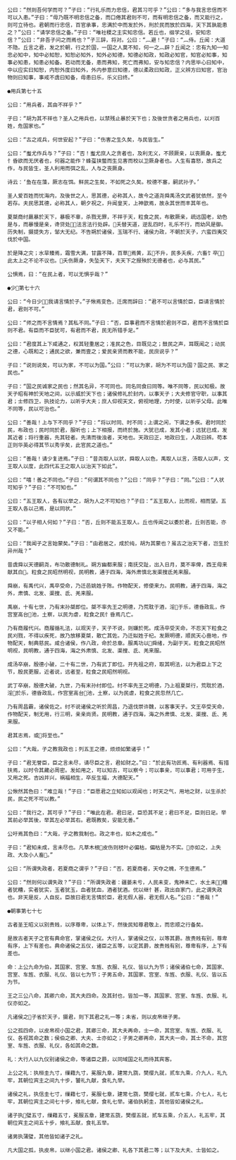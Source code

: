 <!-- { "loadSidebar": true } -->
    公曰：“然则吾何学而可？”子曰：“行礼乐而力忠信，君其习可乎？”公曰：“多与我言忠信而不可以入患。”子曰：“毋乃既不明忠信之备，而口倦其君则不可，而有明忠信之备，而又能行之，则可立待也。君朝而行忠信，百官承事，忠满於中而发於外，刑於民而放於四海，天下其孰能患之？”公曰：“请学忠信之备。”子曰：“唯社稷之主实知忠信。若丘也，缀学之徒，安知忠信？”公曰：“非吾子问之而焉也？”子三辞，将对。公曰：“︹避！”子曰：“︹侍。丘闻：大道不隐。丘言之君，发之於朝，行之於国，一国之人莫不知，何一之︹辟？丘闻之：忠有九知──知忠必知中，知中必知恕，知恕必知外，知外必知德，知德必知政，知政必知官，知官必知事，知事必知患，知患必知备。若动而无备，患而弗知，死亡而弗知，安与知忠信？内思毕心曰知中，中以应实曰知恕，内恕外度曰知外，外内参意曰知德，德以柔政曰知政，正义辨方曰知官，官治物则曰知事，事戒不虞曰知备，毋患曰乐，乐义曰终。”

    ●用兵第七十五

    公曰：“用兵者，其由不祥乎？”

    子曰：“胡为其不祥也？圣人之用兵也，以禁残止暴於天下也；及後世贪者之用兵也，以刈百姓，危国家也。”

    公曰：“古之戎兵，何世安起？”子曰：“伤害之生久矣，与民皆生。”

    公曰：“蚩尤作兵与？”子曰：“否！蚩尤庶人之贪者也，及利无义，不顾厥亲，以丧厥身。蚩尤忄昏欲而无厌者也，何器之能作？蜂虿挟螫而生见害而校以卫厥身者也。人生有喜怒，故兵之作，与民皆生，圣人利用而弭之乱，人与之丧厥身。

    诗云：‘鱼在在藻，厥志在饵。鲜民之生矣，不如死之久矣。校德不塞，嗣武孙子。’

    圣人爱百姓而忧海内，及後世之人，思其德，必称其人，故今之道尧舜禹汤文武者犹依然，至今若存。夫民思其德，必称其人，朝夕祝之，升闻皇天，上神歆焉，故永其世而丰其年也。

    夏桀商纣羸暴於天下，暴极不辜，杀戮无罪，不祥于天，粒食之民，布散厥亲，疏远国老，幼色是与，而暴慢是亲，谗贷处，法言法行处辟。夭替天道，逆乱四时，礼乐不行，而幼风是御。历失制，摄提失方，邹大无纪。不告朔於诸侯，玉瑞不行、诸侯力政，不朝於天子，六蛮四夷交伐於中国。

    於是降之灾；水旱臻焉，霜雪大满，甘露不降，百草焉黄，五不升，民多夭疾，六畜饣卒，此太上之不论不议也。夭伤厥身，失坠天下，夫天下之报殃於无德者也，必与其民。”

    公惧焉，曰：“在民上者，可以无惧乎哉？”

    ●少第七十六

    公曰：“今日少，我请言情於子。”子愀焉变色，迁席而辞曰：“君不可以言情於臣，臣请言情於君，君则不可。”

    公曰：“师之而不言情焉？其私不同。”子曰：“否，臣事君而不言情於君则不臣，君而不言情於臣则不君。有臣而不臣犹可，有君而不君，民无所错手足。”

    公曰：“君度其上下咸通之，权其轻重居之；准民之色，目既见之；鼓民之声，耳既闻之；动民之德，心既和之；通民之欲，兼而壹之；爱民亲贤而教不能，民庶说乎？”

    子曰：“说则说矣，可以为家，不可以为国。”公曰：“可以为家，胡为不可以为国？国之民、家之民也。”

    子曰：“国之民诚家之民也；然其名异，不可同也。同名同食曰同等。唯不同等，民以知极。故天子昭有神於天地之间，以示威於天下也；诸侯修礼於封内，以事天子；大夫修官守职，以事其君；士修四卫，执技论力，以听乎大夫；庶人仰视天文，俯视地理，力时使，以听乎父母。此唯不同等，民以可治也。”

    公曰：“善哉！上与下不同乎？”子曰：“将以时同、时不同；上谓之闲，下谓之多疾。君时同於民，布政也；民时同於君，服听也；上下相报，而终於施。大犹已成，发其小者；远犹已成，发其近者；将行重器，先其轻者。先清而後浊者，天地也。天政曰正，地政曰生，人政曰辨。苟本正则华英必得其节以秀孚矣，此官民之道也。”

    公曰：“善哉！请少复进焉。”子曰：“昔尧取人以状，舜取人以色，禹取人以言，汤取人以声，文王取人以度，此四代五王之取人以治天下如此”。

    公曰：“嘻！善之不同也。”子曰：“何谓其不同也？”公曰：“同乎？”子曰：“同。”公曰：“人状可知乎？”子曰：“不可知也。”

    公曰：“五王取人，各有以举之，胡为人之不可知也？”子曰：“五王取人，比而视，相而望。五王取人各以己焉，是以同状。”

    公曰：“以子相人何如？”子曰：“否，丘则不能五王取人。丘也传闻之以委於君，丘则否能，亦又不能。”

    公曰：“我闻子之言始蒙矣。”子曰：“由君居之，成於纯，胡为其蒙也？虽古之治天下者，岂生於异州哉？”

    昔虞舜以天德嗣尧，布功散德制礼。朔方幽都来服；南抚交趾，出入日月，莫不率俾，西王母来献其白。粒食之民昭然明视，民明教，通于四海，海外肃慎北发渠搜氐羌来服。

    舜崩，有禹代兴，禹卒受命，乃迁邑姚姓于陈。作物配天，修使来力。民明教，通于四海，海之外，肃慎、北发、渠搜、氐、羌来服。

    禹崩，十有七世，乃有末孙桀即位。桀不率先王之明德，乃荒耽于酒，淫于乐，德昏政乱，作宫室高台池，土察，以民为虐，粒食之民忄昏焉几亡。

    乃有商履代兴。商履循礼法，以观天子，天子不说，则嫌於死。成汤卒受天命，不忍天下粒食之民刈戮，不得以疾死，故乃放移夏桀，散亡其佐。乃迁姒姓于杞。发厥明德，顺民天心啬地，作物配天，制典慈民。咸合诸侯，作八政，命於总章。服禹功以舜绪，为副于天。粒食之民昭然明视，民明教，通于四海，海之外肃慎、北发、渠搜、氐、羌来服。

    成汤卒崩，殷德小破，二十有二世，乃有武丁即位。开先祖之府，取其明法，以为君臣上下之节，殷民更服，近者说，远者至，粒食之民昭然明视。

    武丁卒崩，殷德大破，九世，乃有末孙纣即位。纣不率先王之明德，乃上祖夏桀行，荒耽於酒，淫於乐，德昏政乱，作宫室高台池，土察，以为民虐，粒食之民忽然几亡。

    乃有周昌霸，诸侯佐之。纣不说诸侯之听於周昌，乃退伐崇许魏，以客事天子。文王卒受天命，作物配天，制无用，行三明，亲亲尚贤。民明教，通于四海，海之外肃慎、北发、渠搜、氐、羌来服。

    君其志焉，或将至也。”

    公曰：“大哉，子之教我政也；列五王之德，烦烦如繁诸乎！”

    子曰：“君无誉臣，臣之言未尽，请尽臣之言，君如财之。”曰：“於此有功匠焉、有利器焉、有措扶焉，以时令其藏必周密。发如用之，可以知古，可以察今；可以事亲，可以事君；可用于生，又用之死。吉凶并兴，祸福相生，卒反生福，大德配天。”

    公愀然其色曰：“难立哉！”子曰：“臣愿君之立知如以观闻也；时天之气，用地之财，以生杀於民，民之死不可以教。”

    公曰：“我行之，其可乎？”子曰：“唯此在君。君曰足，臣恐其不足；君曰不足，臣则曰足。举其前必举其後，举其左必举其右。君既教矣，安能无善。”

    公吁焉其色曰：“大哉，子之教我制也。政之丰也，如木之成也。”

    子曰：“君知未成，言未尽也。凡草木根皮伤则枝叶必偏枯，偏枯是为不实。亦如之，上失政、大及小人畜。”

    公曰：“所谓失政者，若夏商之谓乎？”子曰：“否，若夏商者，天夺之魄，不生德焉。”

    公曰：“然则何以谓失政？”子曰：“所谓失政者：疆蒌未亏，人民未变，鬼神未亡，水土未；糟者犹糟，实者犹实，玉者犹玉，血者犹血，酒者犹酒。优以继忄甚，政出自家门，此之谓失政也。非天是反，人自反。臣故曰君无言情於臣，君无假人器，君无假人名。”公曰：“善哉！”

    ●朝事第七十七

    古者圣王昭义以别贵贱，以序尊卑，以体上下，然後民知尊君敬上，而忠顺之行备矣。

    是故古者天子之官有典命官，掌诸侯之仪。大行人，掌诸侯之仪，以等其爵。故贵贱有别，尊卑有序，上下有差也。典命诸侯之五仪，诸臣之五等，以定其爵，故贵贱有别，尊卑有序，上下有差也。

    命：上公九命为伯，其国家、宫室、车旌、衣服、礼仪、皆以九为节；诸侯诸伯七命，其国家、宫室、车旌、衣服、礼仪、皆以七为节；子男五命，其国家、宫室、车旌、衣服、礼仪、皆以五为节。

    王之三公八命，其卿六命，其大夫四命。及其封也，皆加一等，其国家、宫室、车旌、衣服、礼仪亦如之。

    凡诸侯之子省於天子，摄君，则下其君之礼一等；未省，则以皮帛继子男。

    公之孤四命，以皮帛视小国之君，其卿三命，其大夫再命，士一命，其宫室、车旌、衣服、礼仪、各视其命之数；侯伯之卿、大夫、士亦如之；子男之卿再命，其大夫一命，其士不命，其宫室、车旌、衣服、礼仪，各如其命之数。

    礼：大行人以九仪别诸侯之命，等诸臣之爵，以同域国之礼而待其宾客。

    上公之礼：执桓圭九寸，缫藉九寸，冕服九章，建常九旒，樊缨九就，贰车九乘，介九人，礼九牢，其朝位宾主之间九十步，饕礼九献，食礼九举。

    诸侯之礼，执信圭七寸，缫藉七寸，冕服七章，建常七旒，樊缨七就，贰车七乘，介七人，礼七牢，其朝位宾主之间七十步，飨礼七献，食礼七举。诸伯执躬圭，其他皆如诸侯之礼。

    诸子执璧五寸，缫藉五寸，冕服五章，建常五旒，樊缨五就，贰车五乘，介五人，礼五牢，其朝位宾主之间五十步，飨礼五献，食礼五举。

    诸男执蒲璧，其他皆如诸子之礼。

    凡大国之孤，执皮帛，以继小国之君。诸侯之卿、礼各下其君二等；以下及大夫、士皆如之。


